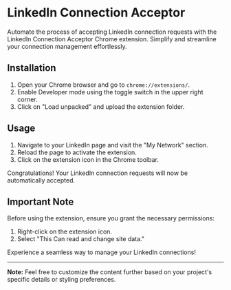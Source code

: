 # LinkedIn Connection Acceptor

Automate the process of accepting LinkedIn connection requests with the LinkedIn Connection Acceptor Chrome extension. Simplify and streamline your connection management effortlessly.

## Installation

1. Open your Chrome browser and go to `chrome://extensions/`.
2. Enable Developer mode using the toggle switch in the upper right corner.
3. Click on "Load unpacked" and upload the extension folder.

## Usage

1. Navigate to your LinkedIn page and visit the "My Network" section.
2. Reload the page to activate the extension.
3. Click on the extension icon in the Chrome toolbar.

Congratulations! Your LinkedIn connection requests will now be automatically accepted.

## Important Note

Before using the extension, ensure you grant the necessary permissions:

1. Right-click on the extension icon.
2. Select "This Can read and change site data."

Experience a seamless way to manage your LinkedIn connections!

---

**Note:** Feel free to customize the content further based on your project's specific details or styling preferences.
